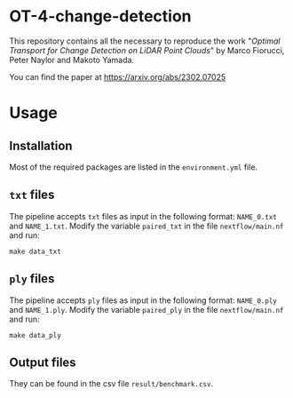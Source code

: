 # OT-4-change-detection

This repository contains all the necessary to reproduce the work "*Optimal Transport for Change Detection on LiDAR Point Clouds*" by Marco Fiorucci, Peter Naylor and Makoto Yamada. 

You can find the paper at https://arxiv.org/abs/2302.07025

# Usage

## Installation
Most of the required packages are listed in the `environment.yml` file.

## `txt` files

The pipeline accepts `txt` files as input in the following format: `NAME_0.txt` and `NAME_1.txt`.
Modify the variable `paired_txt` in the file `nextflow/main.nf` and run:

``` make data_txt ```

## `ply` files

The pipeline accepts `ply` files as input in the following format: `NAME_0.ply` and `NAME_1.ply`.
Modify the variable `paired_ply` in the file `nextflow/main.nf` and run:

``` make data_ply ```

## Output files

They can be found in the csv file `result/benchmark.csv`.

